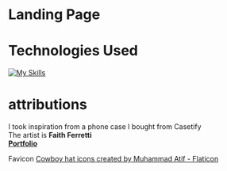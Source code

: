 # Landing Page

# Technologies Used



[![My Skills](https://skillicons.dev/icons?i=html,css)](https://skillicons.dev)

# attributions 
I took inspiration from a phone case I bought from Casetify<br>
The artist is <strong>Faith Ferretti</strong> <br>
 **[ Portfolio](https://faithferretti.com/)**

 Favicon <a href="https://www.flaticon.com/free-icons/cowboy-hat" title="cowboy hat icons">Cowboy hat icons created by Muhammad Atif - Flaticon</a>
